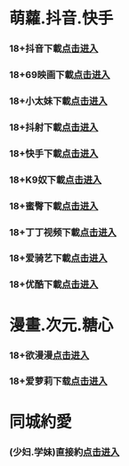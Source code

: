 # 萌蘿.抖音.快手
### 18+抖音下載<a rel="nofollow noopener" href="https://haoshun-keji.com/e/5/MIM05BBG" target="_blank">点击进入</a>
### 18+69映画下載<a rel="nofollow noopener" href="https://gkmohsy6iqea.top/?channel_code=MIM14BBG" target="_blank">点击进入</a>
### 18+小太妹下載<a rel="nofollow noopener" href="https://xfmdmri7bhe9.top/?channel_code=MIM03BBG" target="_blank">点击进入</a>
### 18+抖射下載<a rel="nofollow noopener" href="https://ezq4avz1ijwm.top/?channel_code=MIM08BG" target="_blank">点击进入</a>
### 18+快手下載<a rel="nofollow noopener" href="https://iyzkqv8cre2z.top/?channel_code=MIM04BBG" target="_blank">点击进入</a>
### 18+K9奴下載<a rel="nofollow noopener" href="https://9azohgxgckqj.top/?channel_code=MIM17BBG" target="_blank">点击进入</a>
### 18+蜜臀下載<a rel="nofollow noopener" href="https://vwgqgql4u9tr.top/?channel_code=MIM18BBG" target="_blank">点击进入</a>
### 18+丁丁视频下載<a rel="nofollow noopener" href="https://7nw2ncfvs1cw.top/?channel_code=MIM15BBG" target="_blank">点击进入</a>
### 18+爱骑艺下載<a rel="nofollow noopener" href="https://ir3h8vnlcyhd.top/?channel_code=MIM12BBG" target="_blank">点击进入</a>
### 18+优酷下載<a rel="nofollow noopener" href="https://cot3lquomekx.top/?channel_code=MIM13BBG" target="_blank">点击进入</a>
# 漫畫.次元.糖心
### 18+欲漫漫<a rel="nofollow noopener" href="https://klrnhtygszhx.top/?channel_code=MIM07BG" target="_blank">点击进入</a>
### 18+爱萝莉下载<a rel="nofollow noopener" href="https://apwbf4tmu3yg.top/?channel_code=MIM33BBG" target="_blank">点击进入</a>
# 同城約愛
### (少妇.学妹)直接約<a rel="nofollow noopener" href="https://jy.caoyu3.cn/su.html?t=001gz_298" target="_blank">点击进入</a>

